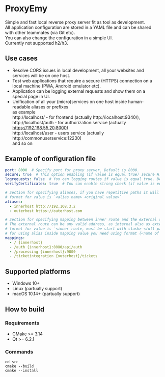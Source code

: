 # ProxyEmy

Simple and fast local reverse proxy server fit as tool as development.  
All application configuration are stored in a YAML file and can be shared with other teammates (via Git etc).  
You can also change the configuration in a simple UI.  
Currently not supported h2/h3.

## Use cases
- Resolve CORS issues in local development, all your websites and services will be on one host.
- Test web applications that require a secure (HTTPS) connection on a local machine (PWA, Android emulator etc).
- Application can be logging external requests and show them on a special page in UI.
- Unification of all your (micro)services on one host inside human-readable aliases or prefixes   
  as example  
  http://localhost/ - for frontend (actually http://localhost:9340/),  
  http://localhost/auth - for authorization service (actually https://192.168.55.20:8000)  
  http://localhost/user - users service (actually http://commonuserservice:12230)  
  and so on
## Example of configuration file
```yaml
port: 8090  # Specify port for proxy server. Default is 8080.
secure: true  # This option enabling (if value is equal true) secure HTTPS connection. Default is false.
logrequests: false  # You can logging routes if value is equal true. Default is false.
verifyCertificates: true  # You can enable strong check (if value is equal true) for certificates while SSL handshake. Default is false.

# Section for specifying aliases, if you have repetitive paths it will be better to specify it as an alias.
# format for value is `<alias name> <original value>`
aliases:  
  - innerhost http://192.168.3.2 
  - outerhost https://outerhost.com

# Section for specifying mapping between inner route and the external route. 
# The external route can be any valid address, as internal also as external from the web.
# format for value is `<inner route, must be start with slash> <full path for proxy, you can using aliases>`
# for using alias inside mapping value you need using format {<name of alias>}.
mappings:
  - / {innerhost}
  - /auth {innerhost}:8080/api/auth
  - /processing {innerhost}:9000
  - /ticketintegration {outerhost}/tickets
```
## Supported platforms
- Windows 10+
- Linux (partually support)
- macOS 10.14+ (partually support)

## How to build
### Requirements
- CMake >= 3.14
- Qt >= 6.2.1
### Commands
```
cd src
cmake --build
cmake --install
```
